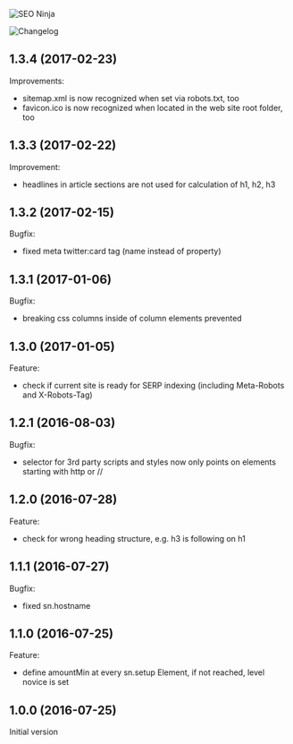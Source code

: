![SEO Ninja](https://dummyimage.com/1000x300/255A62/ffffff&text=SEO+Ninja)

![Changelog](https://dummyimage.com/1000x100/255A62/ffffff&text=Changelog)

## 1.3.4 (2017-02-23)

Improvements:

  - sitemap.xml is now recognized when set via robots.txt, too
  - favicon.ico is now recognized when located in the web site root folder, too

## 1.3.3 (2017-02-22)

Improvement:

  - headlines in article sections are not used for calculation of h1, h2, h3

## 1.3.2 (2017-02-15)

Bugfix:

  - fixed meta twitter:card tag (name instead of property)

## 1.3.1 (2017-01-06)

Bugfix:

  - breaking css columns inside of column elements prevented
  
## 1.3.0 (2017-01-05)

Feature:

  - check if current site is ready for SERP indexing (including Meta-Robots and X-Robots-Tag)

## 1.2.1 (2016-08-03)

Bugfix:

  - selector for 3rd party scripts and styles now only points on elements starting with http or //

## 1.2.0 (2016-07-28)

Feature:

  - check for wrong heading structure, e.g. h3 is following on h1
  
## 1.1.1 (2016-07-27)

Bugfix:

  - fixed sn.hostname

## 1.1.0 (2016-07-25)

Feature:

  - define amountMin at every sn.setup Element, if not reached, level novice is set

## 1.0.0 (2016-07-25)

Initial version